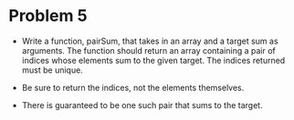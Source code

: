 # Problem 5

- Write a function, pairSum, that takes in an array and a target sum as arguments. The function should return an array containing a pair of indices whose elements sum to the given target. The indices returned must be unique.

- Be sure to return the indices, not the elements themselves.

- There is guaranteed to be one such pair that sums to the target.
